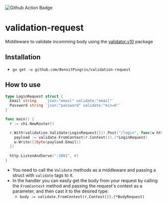 ![Github Action Badge](https://github.com/BenoitPingris/validation-request/workflows/Go/badge.svg)

# validation-request

Middleware to validate incomming body using the [validator.v10](https://godoc.org/gopkg.in/go-playground/validator.v10) package

## Installation

- `go get -u github.com/BenoitPingris/validation-request`


## How to use

```go
type LoginRequest struct {
  Email string    `json:"email" validate:"email"`
  Password string `json:"password" validate:"min=6"`
}

func main() {
  r := chi.NewRouter()

  r.With(validation.Validate(LoginRequest{})).Post("/login", func(w http.ResponseWriter, r *http.Request) {
    payload := validate.FromContext(r.Context()).(*LoginRequest)
    w.Write([]byte(payload.Email))
  })
  
  http.ListenAndServe(":3001", r)
}
```

- You need to call the `Validate` methods as a middleware and passing a struct with `validate` tags to it.
- In the handler you can easily get the body from your request by calling the `FromContext` method and passing the request's context as a parameter, and then cast it to the desired type:
  - `body := validate.FromContext(r.Context()).(*BodyRequest)`
